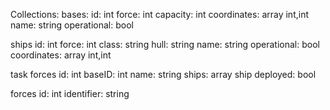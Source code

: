 Collections:
bases:
id: int
force: int
capacity: int
coordinates: array int,int
name: string
operational: bool

ships
id: int
force: int
class: string
hull: string
name: string
operational: bool
coordinates: array int,int

task forces
id: int
baseID: int
name: string
ships: array ship
deployed: bool

forces
id: int
identifier: string